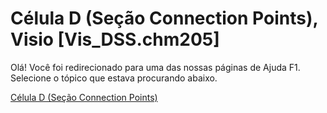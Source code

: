 
# Célula D (Seção Connection Points), Visio [Vis_DSS.chm205]

Olá! Você foi redirecionado para uma das nossas páginas de Ajuda F1. Selecione o tópico que estava procurando abaixo.

[Célula D (Seção Connection Points)](http://msdn.microsoft.com/library/28b18e8d-fecf-a798-813e-c1a310002244%28Office.15%29.aspx)
